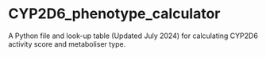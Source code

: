 # CYP2D6_phenotype_calculator

A Python file and look-up table (Updated July 2024) for calculating CYP2D6 activity score and metaboliser type.

